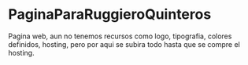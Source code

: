 # PaginaParaRuggieroQuinteros
Pagina web, aun no tenemos recursos como logo, tipografia, colores definidos, hosting, pero por aqui se subira todo hasta que se compre el hosting.

